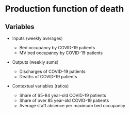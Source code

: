 # Production function of death


## Variables
- Inputs (weekly averages)
    - Bed occupancy by COVID-19 patients	
    - MV bed occupancy by COVID-19 patients

- Outputs (weekly sums)
    - Discharges of COVID-19 patients	
    - Deaths of COVID-19 patients	

- Contextual variables (ratios)
    - Share of 65-84 year-old COVID-19 patients
    - Share of over 85 year-old COVID-19 patients	
    - Average staff absence per maximum bed occupancy

## 

